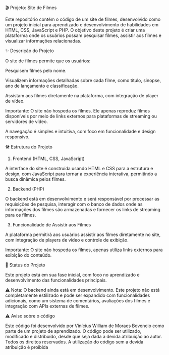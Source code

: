 🎬 Projeto: Site de Filmes

Este repositório contém o código de um site de filmes, desenvolvido como um projeto inicial para aprendizado e desenvolvimento de habilidades em HTML, CSS, JavaScript e PHP.
O objetivo deste projeto é criar uma plataforma onde os usuários possam pesquisar filmes, assistir aos filmes e visualizar informações relacionadas.


✨ Descrição do Projeto

O site de filmes permite que os usuários:

Pesquisem filmes pelo nome.

Visualizem informações detalhadas sobre cada filme, como título, sinopse, ano de lançamento e classificação.

Assistam aos filmes diretamente na plataforma, com integração de player de vídeo.

Importante: O site não hospeda os filmes. Ele apenas reproduz filmes disponíveis por meio de links externos para plataformas de streaming ou servidores de vídeo.


A navegação é simples e intuitiva, com foco em funcionalidade e design responsivo.



🛠️ Estrutura do Projeto

1. Frontend (HTML, CSS, JavaScript)

A interface do site é construída usando HTML e CSS para a estrutura e design, com JavaScript para tornar a experiência interativa, permitindo a busca dinâmica pelos filmes.



2. Backend (PHP)

O backend está em desenvolvimento e será responsável por processar as requisições de pesquisa, interagir com o banco de dados onde as informações dos filmes são armazenadas e fornecer os links de streaming para os filmes.



3. Funcionalidade de Assistir aos Filmes

A plataforma permitirá aos usuários assistir aos filmes diretamente no site, com integração de players de vídeo e controle de exibição.

Importante: O site não hospeda os filmes, apenas utiliza links externos para exibição do conteúdo.




🚀 Status do Projeto

Este projeto está em sua fase inicial, com foco no aprendizado e desenvolvimento das funcionalidades principais.

⚠️ Nota: O backend ainda está em desenvolvimento. Este projeto não está completamente estilizado e pode ser expandido com funcionalidades adicionais, como um sistema de comentários, avaliações dos filmes e integração com APIs externas de filmes.


⚠️ Aviso sobre o código

Este código foi desenvolvido por Vinícius William de Moraes Bovencio como parte de um projeto de aprendizado. O código pode ser utilizado, modificado e distribuído, desde que seja dada a devida atribuição ao autor. Todos os direitos reservados. A utilização do código sem a devida atribuição é proibida
